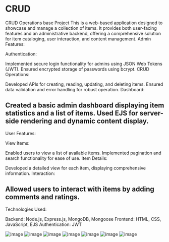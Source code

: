 # CRUD
 CRUD Operations base Project
This  is a web-based application designed to showcase and manage a collection of items. It provides both user-facing features and an administrative backend, offering a comprehensive solution for item cataloging, user interaction, and content management.
Admin Features:

Authentication:

Implemented secure login functionality for admins using JSON Web Tokens (JWT).
Ensured encrypted storage of passwords using bcrypt.
CRUD Operations:

Developed APIs for creating, reading, updating, and deleting items.
Ensured data validation and error handling for robust operation.
Dashboard:

Created a basic admin dashboard displaying item statistics and a list of items.
Used EJS for server-side rendering and dynamic content display.
------------------------------------------------------------------------

User Features:

View Items:

Enabled users to view a list of available items.
Implemented pagination and search functionality for ease of use.
Item Details:

Developed a detailed view for each item, displaying comprehensive information.
Interaction:

Allowed users to interact with items by adding comments and ratings.
------------------------------------------
Technologies Used:

Backend: Node.js, Express.js, MongoDB, Mongoose
Frontend: HTML, CSS, JavaScript, EJS
Authentication: JWT

![image](https://github.com/user-attachments/assets/16a96709-f80b-41f8-b635-bd10fa7cc696)
![image](https://github.com/user-attachments/assets/2088f19e-2cca-4fd9-a355-55e300d92a79)
![image](https://github.com/user-attachments/assets/124381ea-6dd2-451a-9f3b-c0e75ff6fcef)
![image](https://github.com/user-attachments/assets/3271f2b7-83ef-4f0b-88ef-7b322065dbdf)
![image](https://github.com/user-attachments/assets/f2cc470f-2e0d-4ea9-b811-b4816a07188d)
![image](https://github.com/user-attachments/assets/95345860-ca74-475b-8204-bd7e8d56a8f4)
![image](https://github.com/user-attachments/assets/81f4964f-c81b-410b-b54c-aea5a8a2dad9)






